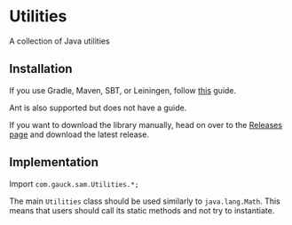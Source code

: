 # Utilities
A collection of Java utilities

## Installation
If you use Gradle, Maven, SBT, or Leiningen, follow [this](https://jitpack.io/#Samasaur1/Utilities) guide.

Ant is also supported but does not have a guide.

If you want to download the library manually, head on over to the [Releases page](https://github.com/Samasaur1/Utilities/releases) and download the latest release.

## Implementation
Import `com.gauck.sam.Utilities.*;`

The main `Utilities` class should be used similarly to `java.lang.Math`. This means that users should call its static methods and not try to instantiate.